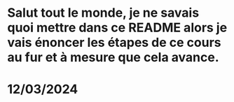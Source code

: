 # Salut tout le monde, je ne savais quoi mettre dans ce README alors je vais énoncer les étapes de ce cours au fur et à mesure que cela avance.


# 12/03/2024

